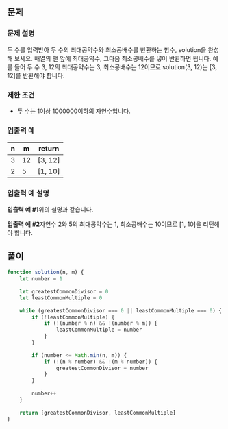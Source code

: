 ## 문제

### 문제 설명

두 수를 입력받아 두 수의 최대공약수와 최소공배수를 반환하는 함수, solution을 완성해 보세요. 배열의 맨 앞에 최대공약수, 그다음 최소공배수를 넣어 반환하면 됩니다. 예를 들어 두 수 3, 12의 최대공약수는 3, 최소공배수는 12이므로 solution(3, 12)는 [3, 12]를 반환해야 합니다.

### 제한 조건

- 두 수는 1이상 1000000이하의 자연수입니다.

### 입출력 예

| n | m | return |
| - | - | ------ |
| 3 | 12 | [3, 12] |
| 2 | 5 | [1, 10] |

### 입출력 예 설명

**입출력 예 #1**위의 설명과 같습니다.

**입출력 예 #2**자연수 2와 5의 최대공약수는 1, 최소공배수는 10이므로 [1, 10]을 리턴해야 합니다.

## 풀이

```javascript
function solution(n, m) {
    let number = 1
    
    let greatestCommonDivisor = 0
    let leastCommonMultiple = 0
    
    while (greatestCommonDivisor === 0 || leastCommonMultiple === 0) {
        if (!leastCommonMultiple) {
            if (!(number % n) && !(number % m)) {
                leastCommonMultiple = number
            }
        }
        
        if (number <= Math.min(n, m)) {
            if (!(n % number) && !(m % number)) {
                greatestCommonDivisor = number
            }   
        }
        
        number++
    }
    
    return [greatestCommonDivisor, leastCommonMultiple]
}
```
